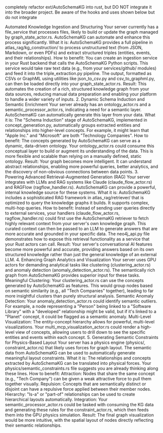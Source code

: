 completely refactor ext/AutoSchemaKG into rust, but DO NOT integrate it into the broader project. Be aware of the hooks and uses shown below but do not integrate

Automated Knowledge Ingestion and Structuring
Your server currently has a file_service that processes files, likely to build or update the graph managed by graph_state_actor.rs. AutoSchemaKG can automate and enhance this process significantly.
What it is: AutoSchemaKG provides a full pipeline in atlas_rag/kg_construction/ to process unstructured text (from JSON, Markdown, or even PDFs) and extract structured triples (entities, events, and their relationships).
How to benefit: You can create an ingestion service in your Rust backend that calls the AutoSchemaKG Python scripts. This service would take raw text data (e.g., from your services/github/ modules) and feed it into the triple_extraction.py pipeline. The output, formatted as CSVs or GraphML using utilities like json_to_csv.py and csv_to_graphml.py, can then be loaded directly into your graph_state_actor.rs.
Result: This automates the creation of a rich, structured knowledge graph from your data sources, reducing manual data preparation and enabling your platform to handle a wider variety of inputs.
2. Dynamic Schema Induction and Semantic Enrichment
Your server already has an ontology_actor.rs and a semantic_processor_actor.rs, indicating a need for a semantic layer. AutoSchemaKG can automatically generate this layer from your data.
What it is: The "Schema Induction" stage of AutoSchemaKG, implemented in concept_generation.py, automatically groups extracted entities and relationships into higher-level concepts. For example, it might learn that "Apple Inc." and "Microsoft" are both "Technology Companies".
How to benefit: The concepts generated by AutoSchemaKG can serve as a dynamic, data-driven ontology. Your ontology_actor.rs could consume this conceptual layer to build or augment its understanding of the data. This is more flexible and scalable than relying on a manually defined, static ontology.
Result: Your graph becomes more intelligent. It can understand abstract relationships, enabling more powerful queries, better analytics, and the discovery of non-obvious connections between data points.
3. Powering Advanced Retrieval-Augmented Generation (RAG)
Your server integrates with LLMs and RAG systems like Claude (claude_flow_actor.rs) and RAGFlow (ragflow_handler.rs). AutoSchemaKG can provide a powerful, internal knowledge source for these systems.
What it is: AutoSchemaKG includes a sophisticated RAG framework in atlas_rag/retriever/ that is optimized to query the knowledge graphs it builds. It supports complex, multi-hop queries.
How to benefit: Instead of sending user queries directly to external services, your handlers (claude_flow_actor.rs, ragflow_handler.rs) could first use the AutoSchemaKG retriever to fetch highly relevant context from your server's own knowledge graph. This curated context can then be passed to an LLM to generate answers that are more accurate and grounded in your specific data. The neo4j_api.py file demonstrates how to expose this retrieval functionality as a service that your Rust actors can call.
Result: Your server's conversational AI features become more powerful and accurate, providing answers based on its own structured knowledge rather than just the general knowledge of an external LLM.
4. Enhancing Graph Analytics and Visualization
Your server uses GPU actors for demanding analytical tasks like clustering (clustering_actor.rs) and anomaly detection (anomaly_detection_actor.rs). The semantically rich graph from AutoSchemaKG provides superior input for these tasks.
Meaningful Clustering: Your clustering_actor.rs can use the concepts generated by AutoSchemaKG as features. This would group nodes based on semantic similarity (e.g., all "Tech Companies" together), leading to far more insightful clusters than purely structural analysis.
Semantic Anomaly Detection: Your anomaly_detection_actor.rs could identify semantic outliers. For example, a node representing a "Person" being linked to a "Software Library" with a "developed" relationship might be valid, but if it's linked to a "Planet" concept, it could be flagged as a semantic anomaly.
Multi-Level Visualization: The entity-concept hierarchy allows for powerful, multi-level visualizations. Your multi_mcp_visualization_actor.rs could render a high-level view of concepts, allowing users to drill down to see the specific entities and events within each concept.
5. Generating Semantic Constraints for Physics-Based Layout
Your server has a physics engine (physics/, constraint_actor.rs) that likely uses forces for graph layout. The semantic data from AutoSchemaKG can be used to automatically generate meaningful layout constraints.
What it is: The relationships and concepts extracted by AutoSchemaKG can be translated into physical forces. Your physics/semantic_constraints.rs file suggests you are already thinking along these lines.
How to benefit:
Attraction: Nodes that share the same concept (e.g., "Tech Company") can be given a weak attractive force to pull them together visually.
Repulsion: Concepts that are semantically distinct or disjoint can have a repulsive force applied between their member nodes.
Hierarchy: "Is-a" or "part-of" relationships can be used to create hierarchical layouts automatically.
Integration: Your semantic_processor_actor.rs could be tasked with consuming the KG data and generating these rules for the constraint_actor.rs, which then feeds them into the GPU physics simulation.
Result: The final graph visualization would be more intuitive, with the spatial layout of nodes directly reflecting their semantic relationships.